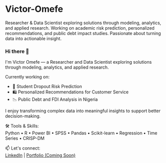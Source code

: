 # Victor-Omefe
Researcher &amp; Data Scientist exploring solutions through modeling, analytics, and applied research. Working on academic risk prediction, personalized recommendations, and public debt impact studies. Passionate about turning data into actionable insight.
### Hi there 👋  
I'm Victor Omefe — a Researcher and Data Scientist exploring solutions through modeling, analytics, and applied research.

Currently working on:
- 🧠 Student Dropout Risk Prediction
- 🛍️ Personalized Recommendations for Customer Service
- 📉 Public Debt and FDI Analysis in Nigeria

I enjoy transforming complex data into meaningful insights to support better decision-making.

🛠️ Tools & Skills:  
Python • R • Power BI • SPSS • Pandas • Scikit-learn • Regression • Time Series • CRISP-DM

📫 Let's connect:  
[LinkedIn](www.linkedin.com/in/victoromefe/) | [Portfolio (Coming Soon)](https://omefevictor.github.io)
